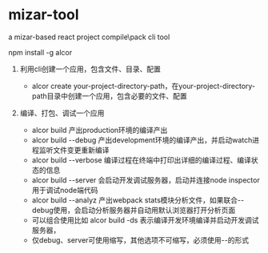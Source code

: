 # mizar-tool
a mizar-based react project compile\pack cli tool

npm install -g alcor

1. 利用cli创建一个应用，包含文件、目录、配置
   * alcor create your-project-directory-path，在your-project-directory-path目录中创建一个应用，包含必要的文件、配置

2. 编译、打包、调试一个应用
   * alcor build  产出production环境的编译产出
   * alcor build --debug  产出development环境的编译产出，并启动watch进程监听文件变更重新编译
   * alcor build --verbose  编译过程在终端中打印出详细的编译过程、编译状态的信息
   * alcor build --server  会启动开发调试服务器，启动并连接node inspector用于调试node端代码
   * alcor build --analyz  产出webpack stats模块分析文件，如果联合--debug使用，会启动分析服务器并自动用默认浏览器打开分析页面
   * 可以组合使用比如 alcor build -ds 表示编译开发环境编译并启动开发调试服务器，
   * 仅debug、server可使用缩写，其他选项不可缩写，必须使用--的形式

